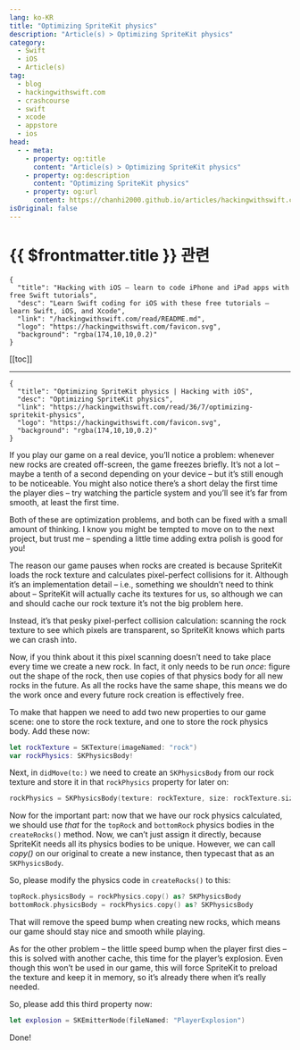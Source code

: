 ```yaml
---
lang: ko-KR
title: "Optimizing SpriteKit physics"
description: "Article(s) > Optimizing SpriteKit physics"
category:
  - Swift
  - iOS
  - Article(s)
tag: 
  - blog
  - hackingwithswift.com
  - crashcourse
  - swift
  - xcode
  - appstore
  - ios  
head:
  - - meta:
    - property: og:title
      content: "Article(s) > Optimizing SpriteKit physics"
    - property: og:description
      content: "Optimizing SpriteKit physics"
    - property: og:url
      content: https://chanhi2000.github.io/articles/hackingwithswift.com/read/36/07-optimizing-spritekit-physics.html
isOriginal: false
---
```


# {{ $frontmatter.title }} 관련

```component VPCard
{
  "title": "Hacking with iOS – learn to code iPhone and iPad apps with free Swift tutorials",
  "desc": "Learn Swift coding for iOS with these free tutorials – learn Swift, iOS, and Xcode",
  "link": "/hackingwithswift.com/read/README.md",
  "logo": "https://hackingwithswift.com/favicon.svg",
  "background": "rgba(174,10,10,0.2)"
}
```

[[toc]]

---

```component VPCard
{
  "title": "Optimizing SpriteKit physics | Hacking with iOS",
  "desc": "Optimizing SpriteKit physics",
  "link": "https://hackingwithswift.com/read/36/7/optimizing-spritekit-physics",
  "logo": "https://hackingwithswift.com/favicon.svg",
  "background": "rgba(174,10,10,0.2)"
}
```

If you play our game on a real device, you’ll notice a problem: whenever new rocks are created off-screen, the game freezes briefly. It’s not a lot – maybe a tenth of a second depending on your device – but it’s still enough to be noticeable. You might also notice there’s a short delay the first time the player dies – try watching the particle system and you’ll see it’s far from smooth, at least the first time.

Both of these are optimization problems, and both can be fixed with a small amount of thinking. I know you might be tempted to move on to the next project, but trust me – spending a little time adding extra polish is good for you!

The reason our game pauses when rocks are created is because SpriteKit loads the rock texture and calculates pixel-perfect collisions for it. Although it’s an implementation detail – i.e., something we shouldn’t need to think about – SpriteKit will actually cache its textures for us, so although we can and should cache our rock texture it’s not the big problem here.

Instead, it’s that pesky pixel-perfect collision calculation: scanning the rock texture to see which pixels are transparent, so SpriteKit knows which parts we can crash into.

Now, if you think about it this pixel scanning doesn’t need to take place every time we create a new rock. In fact, it only needs to be run *once*: figure out the shape of the rock, then use copies of that physics body for all new rocks in the future. As all the rocks have the same shape, this means we do the work once and every future rock creation is effectively free.

To make that happen we need to add two new properties to our game scene: one to store the rock texture, and one to store the rock physics body. Add these now:

```swift
let rockTexture = SKTexture(imageNamed: "rock")
var rockPhysics: SKPhysicsBody!
```

Next, in `didMove(to:)` we need to create an `SKPhysicsBody` from our rock texture and store it in that `rockPhysics` property for later on:

```swift
rockPhysics = SKPhysicsBody(texture: rockTexture, size: rockTexture.size())
```

Now for the important part: now that we have our rock physics calculated, we should use *that* for the `topRock` and `bottomRock` physics bodies in the `createRocks()` method. Now, we can’t just assign it directly, because SpriteKit needs all its physics bodies to be unique. However, we can call *copy()* on our original to create a new instance, then typecast that as an `SKPhysicsBody`.

So, please modify the physics code in `createRocks()` to this:

```swift
topRock.physicsBody = rockPhysics.copy() as? SKPhysicsBody
bottomRock.physicsBody = rockPhysics.copy() as? SKPhysicsBody
```

That will remove the speed bump when creating new rocks, which means our game should stay nice and smooth while playing.

As for the other problem – the little speed bump when the player first dies – this is solved with another cache, this time for the player’s explosion. Even though this won’t be used in our game, this will force SpriteKit to preload the texture and keep it in memory, so it’s already there when it’s really needed.

So, please add this third property now:

```swift
let explosion = SKEmitterNode(fileNamed: "PlayerExplosion")
```

Done!

